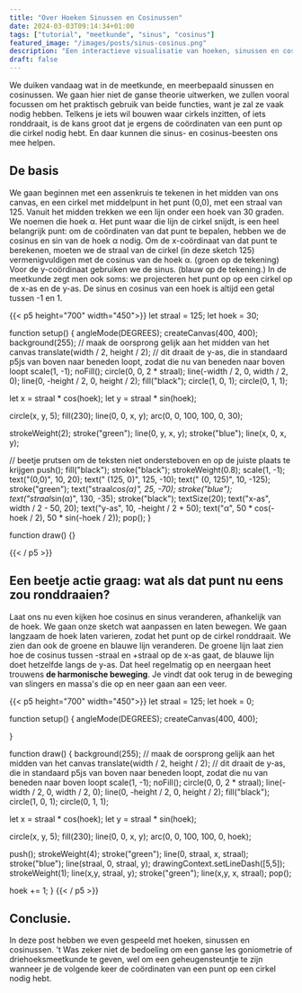 ```yaml
---
title: "Over Hoeken Sinussen en Cosinussen"
date: 2024-03-03T09:14:34+01:00
tags: ["tutorial", "meetkunde", "sinus", "cosinus"]
featured_image: "/images/posts/sinus-cosinus.png"
description: "Een interactieve visualisatie van hoeken, sinussen en cosinussen"
draft: false
---
```

We duiken vandaag wat in de meetkunde, en meerbepaald sinussen en cosinussen. We gaan hier niet de ganse theorie uitwerken, we zullen vooral focussen om het praktisch gebruik van beide functies, want je zal ze vaak nodig hebben. Telkens je iets wil bouwen waar cirkels inzitten, of iets ronddraait, is de kans groot dat je ergens de coördinaten van een punt op die cirkel nodig hebt. En daar kunnen die sinus- en cosinus-beesten ons mee helpen.

<!--more-->
## De basis
We gaan beginnen met een assenkruis te tekenen in het midden van ons canvas, en een cirkel met middelpunt in het punt (0,0), met een straal van 125. Vanuit het midden trekken we een lijn onder een hoek van 30 graden. We noemen die hoek α. Het punt waar die lijn de cirkel snijdt, is een heel belangrijk punt: om de coördinaten van dat punt te bepalen, hebben we de cosinus en sin van de hoek α nodig. Om de x-coördinaat van dat punt te berekenen, moeten we de straal van de cirkel (in deze sketch 125) vermenigvuldigen met de cosinus van de hoek α. (groen op de tekening) Voor de y-coördinaat gebruiken we de sinus. (blauw op de tekening.) In de meetkunde zegt men ook soms: we projecteren het punt op op een cirkel op de x-as en de y-as. De sinus en cosinus van een hoek is altijd een getal tussen -1 en 1.

{{< p5 height="700" width="450">}}
let straal = 125;
let hoek = 30;

function setup() {
  angleMode(DEGREES);
  createCanvas(400, 400);
  background(255);
  // maak de oorsprong gelijk aan het midden van het canvas
  translate(width / 2, height / 2);
  // dit draait de y-as, die in standaard p5js van boven naar beneden loopt, zodat die nu van beneden naar boven loopt
  scale(1, -1);
  noFill();
  circle(0, 0, 2 * straal);
  line(-width / 2, 0, width / 2, 0);
  line(0, -height / 2, 0, height / 2);
  fill("black");
  circle(1, 0, 1);
  circle(0, 1, 1);

  let x = straal * cos(hoek);
  let y = straal * sin(hoek);

  circle(x, y, 5);
  fill(230);
  line(0, 0, x, y);
  arc(0, 0, 100, 100, 0, 30);
  
  strokeWeight(2);
  stroke("green");
  line(0, y, x, y);
  stroke("blue");
  line(x, 0, x, y);


  // beetje prutsen om de teksten niet ondersteboven en op de juiste plaats te krijgen
  push();
  fill("black");
  stroke("black");
  strokeWeight(0.8);
  scale(1, -1);
  text("(0,0)", 10, 20);
  text(" (125, 0)", 125, -10);
  text(" (0, 125)", 10, -125);
  stroke("green");
  text("straal*cos(α)", 25, -70);
  stroke("blue");
  text("straal*sin(α)", 130, -35);
  stroke("black");
  textSize(20);
  text("x-as", width / 2 - 50, 20);
  text("y-as", 10, -height / 2 + 50);
  text("α", 50 * cos(-hoek / 2), 50 * sin(-hoek / 2));
  pop();
}

function draw() {}


{{< / p5 >}}

## Een beetje actie graag: wat als dat punt nu eens zou ronddraaien?
Laat ons nu even kijken hoe cosinus en sinus veranderen, afhankelijk van de hoek. We gaan onze sketch wat aanpassen en laten bewegen. We gaan langzaam de hoek laten varieren, zodat het punt op de cirkel ronddraait. We zien dan ook de groene en blauwe lijn veranderen. De groene lijn laat zien hoe de cosinus tussen -straal en +straal op de x-as gaat, de blauwe lijn doet hetzelfde langs de y-as. Dat heel regelmatig op en neergaan heet trouwens **de harmonische beweging**. Je vindt dat ook terug in de beweging van slingers en massa's die op en neer gaan aan een veer.

{{< p5 height="700" width="450">}}
let straal = 125;
let hoek = 0;

function setup() {
  angleMode(DEGREES);
  createCanvas(400, 400);

}

function draw() {
  background(255);
  // maak de oorsprong gelijk aan het midden van het canvas
  translate(width / 2, height / 2);
  // dit draait de y-as, die in standaard p5js van boven naar beneden loopt, zodat die nu van beneden naar boven loopt
  scale(1, -1);
  noFill();
  circle(0, 0, 2 * straal);
  line(-width / 2, 0, width / 2, 0);
  line(0, -height / 2, 0, height / 2);
  fill("black");
  circle(1, 0, 1);
  circle(0, 1, 1);

  let x = straal * cos(hoek);
  let y = straal * sin(hoek);

  circle(x, y, 5);
  fill(230);
  line(0, 0, x, y);
  arc(0, 0, 100, 100, 0, hoek);
  
  push();
  strokeWeight(4);
  stroke("green");
  line(0, straal, x, straal);
  stroke("blue");
  line(straal, 0, straal, y);
  drawingContext.setLineDash([5,5]);
  strokeWeight(1);
  line(x,y, straal, y);
  stroke("green");
  line(x,y, x, straal);
  pop();
  
  hoek += 1;
}
{{< / p5 >}}

## Conclusie.
In deze post hebben we even gespeeld met hoeken, sinussen en cosinussen. 't Was zeker niet de bedoeling om een ganse les goniometrie of driehoeksmeetkunde te geven, wel om een geheugensteuntje te zijn wanneer je de volgende keer de coördinaten van een punt op een cirkel nodig hebt.